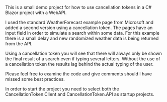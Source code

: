 This is a small demo project for how to use cancellation tokens in a C# Blazor project with a WebAPI.

I used the standard WeatherForecast example page from Microsoft and added a second version using a cancellation token.
The pages have an input field in order to simulate a search within some data. For this example there is a small delay and new randomized weather data is being returned from the API.

Using a cancellation token you will see that there will always only be shown the final result of a search even if typing several letters. Without the use of a cancellation token the results lag behind the actual typing of the user.

Please feel free to examine the code and give comments should I have missed some best practices.

In order to start the project you need to select both the CancellationToken.Client and CancellationToken.API as startup projects.
